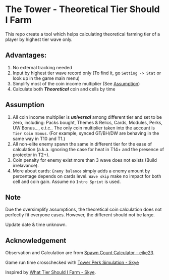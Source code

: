 # The Tower - Theoretical Tier Should I Farm

This repo create a tool which helps calculating theoretical farming tier of a player by highest tier wave only.

## Advantages:
1. No external tracking needed
2. Input by highest tier wave record only (To find it, go `Setting -> Stat` or look up in the game main menu)
3. Simplify most of the coin income multiplier (See [Assumption](#assumption))
4. Calculate both ***Theoretical*** coin and cells by time

## Assumption
1. All coin income multiplier is ***universal*** among different tier and set to be zero, including: Packs bought, Themes & Relics, Cards, Modules, Perks, UW Bonus..., e.t.c.. The only coin multiplier taken into the account is `Tier Coin Bonus`. (For example, synced GT/BH/DW are behaving in the same way in T10 and T1.)
2. All non-elite enemy spawn the same in different tier for the ease of calculation (a.k.a. ignoring the case for heat in T14+ and the presence of protector in T2+).
3. Coin penalty for enemy exist more than 3 wave does not exists (Build irrelavance). 
4. More about cards: `Enemy balance` simply adds a enemy amount by percentage depends on cards level. `Wave skip` make no impact for both cell and coin gain. Assume no `Intro Sprint` is used. 

## Note
Due the oversimplify assumptions, the theoretical coin calculation does not perfectly fit everyone cases. However, the different should not be large.

Update date & time unknown.

## Acknowledgement
Observation and Calculation are from [Spawn Count Calculator - eike23](https://tower.spacewi.de/SpawncountCalc.html).

Game run time crosschecked with [Tower Perk Simulation - Skye](https://tower-perk-simulation.netlify.app/)

Inspired by [What Tier Should I Farm - Skye](https://what-tier-should-i-farm.netlify.app/).